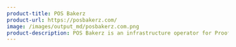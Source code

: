 ```yaml
---
product-title: POS Bakerz
product-url: https://posbakerz.com/
image: /images/output_md/posbakerz.com.png
product-description: POS Bakerz is an infrastructure operator for Proof-of-Stake (PoS) public blockchains, offering staking services. [Interview with POS Bakerz team](/posbakerz).
---
```

